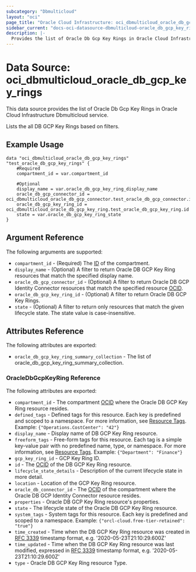 ```yaml
---
subcategory: "Dbmulticloud"
layout: "oci"
page_title: "Oracle Cloud Infrastructure: oci_dbmulticloud_oracle_db_gcp_key_rings"
sidebar_current: "docs-oci-datasource-dbmulticloud-oracle_db_gcp_key_rings"
description: |-
  Provides the list of Oracle Db Gcp Key Rings in Oracle Cloud Infrastructure Dbmulticloud service
---
```


# Data Source: oci_dbmulticloud_oracle_db_gcp_key_rings
This data source provides the list of Oracle Db Gcp Key Rings in Oracle Cloud Infrastructure Dbmulticloud service.

Lists the all DB GCP Key Rings based on filters.


## Example Usage

```hcl
data "oci_dbmulticloud_oracle_db_gcp_key_rings" "test_oracle_db_gcp_key_rings" {
	#Required
	compartment_id = var.compartment_id

	#Optional
	display_name = var.oracle_db_gcp_key_ring_display_name
	oracle_db_gcp_connector_id = oci_dbmulticloud_oracle_db_gcp_connector.test_oracle_db_gcp_connector.id
	oracle_db_gcp_key_ring_id = oci_dbmulticloud_oracle_db_gcp_key_ring.test_oracle_db_gcp_key_ring.id
	state = var.oracle_db_gcp_key_ring_state
}
```

## Argument Reference

The following arguments are supported:

* `compartment_id` - (Required) The [ID](https://docs.cloud.oracle.com/iaas/Content/General/Concepts/identifiers.htm) of the compartment.
* `display_name` - (Optional) A filter to return Oracle DB GCP Key Ring resources that match the specified display name.
* `oracle_db_gcp_connector_id` - (Optional) A filter to return Oracle DB GCP Identity Connector resources that match the specified resource [OCID](https://docs.cloud.oracle.com/iaas/Content/General/Concepts/identifiers.htm).
* `oracle_db_gcp_key_ring_id` - (Optional) A filter to return Oracle DB GCP Key Rings.
* `state` - (Optional) A filter to return only resources that match the given lifecycle state. The state value is case-insensitive. 


## Attributes Reference

The following attributes are exported:

* `oracle_db_gcp_key_ring_summary_collection` - The list of oracle_db_gcp_key_ring_summary_collection.

### OracleDbGcpKeyRing Reference

The following attributes are exported:

* `compartment_id` - The compartment [OCID](https://docs.cloud.oracle.com/iaas/Content/General/Concepts/identifiers.htm) where the Oracle DB GCP Key Ring resource resides.
* `defined_tags` - Defined tags for this resource. Each key is predefined and scoped to a namespace. For more information, see [Resource Tags](https://docs.cloud.oracle.com/iaas/Content/General/Concepts/resourcetags.htm).  Example: `{"Operations.CostCenter": "42"}` 
* `display_name` - Display name of DB GCP Key Ring resource.
* `freeform_tags` - Free-form tags for this resource. Each tag is a simple key-value pair with no predefined name, type, or namespace. For more information, see [Resource Tags](https://docs.cloud.oracle.com/iaas/Content/General/Concepts/resourcetags.htm).  Example: `{"Department": "Finance"}` 
* `gcp_key_ring_id` - GCP Key Ring ID.
* `id` - The [OCID](https://docs.cloud.oracle.com/iaas/Content/General/Concepts/identifiers.htm) of the DB GCP Key Ring resource.
* `lifecycle_state_details` - Description of the current lifecycle state in more detail.
* `location` - Location of the GCP Key Ring resource.
* `oracle_db_connector_id` - The [OCID](https://docs.cloud.oracle.com/iaas/Content/General/Concepts/identifiers.htm) of the compartment where the Oracle DB GCP Identity Connector resource resides.
* `properties` - Oracle DB GCP Key Ring resource's properties.
* `state` - The lifecycle state of the Oracle DB GCP Key Ring resource.
* `system_tags` - System tags for this resource. Each key is predefined and scoped to a namespace.  Example: `{"orcl-cloud.free-tier-retained": "true"}` 
* `time_created` - Time when the DB GCP Key Ring resource was created in [RFC 3339](https://tools.ietf.org/html/rfc3339) timestamp format, e.g. '2020-05-23T21:10:29.600Z' 
* `time_updated` - Time when the DB GCP Key Ring resource was last modified, expressed in [RFC 3339](https://tools.ietf.org/html/rfc3339) timestamp format, e.g. '2020-05-23T21:10:29.600Z' 
* `type` - Oracle DB GCP Key Ring resource Type.

